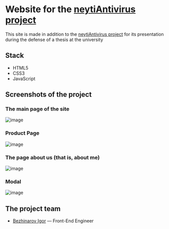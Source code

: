 # Website for the [neytiAntivirus project](https://github.com/theibd56/neytiAntivirus)
This site is made in addition to the [neytiAntivirus project](https://github.com/theibd56/neytiAntivirus) for its presentation during the defense of a thesis at the university

## Stack
- HTML5
- CSS3
- JavaScript

## Screenshots of the project
### The main page of the site
![image](https://github.com/theibd56/neytiSite/assets/84173880/90200b02-ed47-41a3-a8a2-9cf6a2f7cd8a)
### Product Page
![image](https://github.com/theibd56/neytiSite/assets/84173880/b95cd4c8-e73b-4f8b-815c-42911de4c3d5)
### The page about us (that is, about me)
![image](https://github.com/theibd56/neytiSite/assets/84173880/b4beb121-a5ef-4de8-9b6c-5bfaf5fd68ad)
### Modal
![image](https://github.com/theibd56/neytiSite/assets/84173880/2ad1b035-f57a-457f-87e5-d9491358f6a3)

## The project team
- [Bezhinarov Igor](https://t.me/theibd56) — Front-End Engineer
